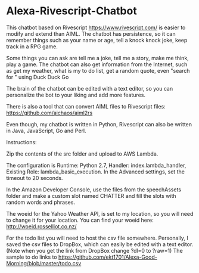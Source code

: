 # Alexa-Rivescript-Chatbot

This chatbot based on Rivescript https://www.rivescript.com/ is easier to modify and extend than AIML.  The chatbot has persistence, so it can remember things such as your name or age, tell a knock knock joke, keep track in a RPG game.

Some things you can ask are tell me a joke, tell me a story, make me think, play a game.  The chatbot can also get information from the Internet, such as get my weather, what is my to do list, get a random quote, even "search for " using Duck Duck Go

The brain of the chatbot can be edited with a text editor, so you can personalize the bot to your liking and add more features.

There is also a tool that can convert AIML files to Rivescript files: https://github.com/aichaos/aiml2rs

Even though, my chatbot is written in Python, Rivescript can also be written in Java, JavaScript, Go and Perl.

Instructions:

Zip the contents of the src folder and upload to AWS Lambda.

The configuration is Runtime: Python 2.7, Handler: index.lambda_handler, Existing Role: lambda_basic_execution. In the Advanced settings, set the timeout to 20 seconds.

In the Amazon Developer Console, use the files from the speechAssets folder and make a custom slot named CHATTER and fill the slots with random words and phrases.

The woeid for the Yahoo Weather API, is set to my location, so you will need to change it for your location. You can find your woeid here: http://woeid.rosselliot.co.nz/

For the todo list you will need to host the csv file somewhere. Personally, I saved the csv files to DropBox, which can easily be edited with a text editor. (Note when you get the link from DropBox change ?dl=0 to ?raw=1)  The sample to do links to https://github.com/ekt1701/Alexa-Good-Morning/blob/master/todo.csv
